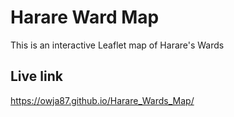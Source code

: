 # Harare Ward Map
This is an interactive Leaflet map of Harare's Wards

## Live link 
https://owja87.github.io/Harare_Wards_Map/
